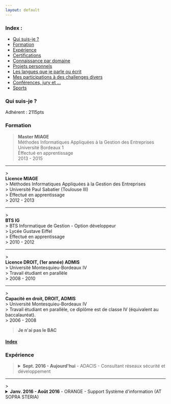 ```yaml
---
layout: default
---
```


<span id="index"></span>
### Index :

*   [Qui suis-je ?](./#quisuisje)
*   [Formation](./#Formation)
*   [Expérience](./#experience)
*   [Certifications](./#certifications)
*   [Connaissance par domaine](./#connaissancepardomaine)
*   [Projets personnels](./projetspersonnels)
*   [Les langues que je parle ou écrit](./#leslanguesquejeparleouecrit)
*   [Mes participations à des challenges divers](./#mesparticipationsadeschallengesdivers)
*   [Conférences, jury et ...](./#conferencesjury)
*   [Sports](./#sports)

<span id="quisuisje"></span>
### Qui suis-je ?

Adhérent : 2115pts

<span id="Formation"></span>
### Formation

> <detail><summary><strong>Master MIAGE</strong></summary>
> Méthodes Informatiques Appliquées à la Gestion des Entreprises <br/>
> Université Bordeaux 1 <br/>
> Éffectué en apprentissage <br/>
> 2013 - 2015</detail>
<hr/>
> <detail><summary><strong>Licence MIAGE</strong></summary>
> Méthodes Informatiques Appliquées à la Gestion des Entreprises <br/>
> Université Paul Sabatier (Toulouse III) <br/>
> Éffectué en apprentissage <br/>
> 2012 - 2013</detail>
<hr/>
> <detail><summary><strong>BTS IG</strong></summary>
> BTS Informatique de Gestion - Option développeur <br/>
> Lycée Gustave Eiffel <br/>
> Éffectué en apprentissage <br/> 
> 2010 - 2012</detail>
<hr/>
> <detail><summary><strong>Licence DROIT, (1er année) ADMIS</strong></summary>
> Université Montesquieu-Bordeaux IV <br/>
> Travail étudiant en parallèle <br/>
> 2008 - 2010</detail>
<hr/>
> <detail><summary><strong>Capacité en droit, DROIT, ADMIS</strong></summary>
> Université Montesquieu-Bordeaux IV <br/>
> Travail étudiant en parallèle, ce diplôme est de classe IV (équivalent au baccalauréat).<br/>
> 2006 - 2008</detail>

> **Je n'ai pas le BAC**

#### [Index](./#index)

<span id="experience"></span>
### Expérience

> <details><summary><strong>Sept. 2016 - Aujourd'hui</strong> - ADACIS - Consultant réseaux sécurité et développement</summary>
> J'interviens auprès de clients Grands Comptes sur : <br/>
> - Intégration d'équipements de sécurité<br/>
> - Intégration de solutions sécurisée<br/>
> - Audit et architecture, logiciel, réseau, organisationnel ...<br/>
> - Formation <br/>
> - Développement <br/>
> - Déplacement nationaux <br/>
> - Commerce, avant vente, appel d'offre etc. <br/>
> <br/>Veille technologique : https://www.adacis.net/category/actu/</detail>
<hr/>
> <details><summary><strong>Janv. 2016 - Août 2016</strong> - ORANGE - Support Système d'information (AT SOPRA STERIA)</summary>
> Support fonctionnel de l'application Oracle E-business<br/>
> - Support téléphonique, mail, ticket<br/>
> - Documentation et suivi des résolutions d'incident<br/>
> - Référent technique</detail>
<hr/>
> <details><summary><strong>Août. 2015 - Déce. 2015</strong> - SOPRA STERIA - Ingénieur d'étude informatique</summary>
> Projet d'avant vente pour Orange dans la continuité de mon stage<br/>
> - Outil d'automatisation de tests<br/>
> - Crée en JAVA<br/>
> - Parallélement, référent technique en COBOL pour une Tiers Maintenance Applicative</detail>
<hr/>
> <details><summary><strong>Avri. 2015 - Août. 2015 - SOPRA STERIA - Stagiaire développeur</strong></summary>
> Dans le cadre de mon stage de fin de Master, réalisation d'un logiciel d'amélioration d'un processus de tests pour Orange.<br/>
> - Java<br/>
> - Documentation du projet</detail>
<hr/>
> <details><summary><strong>Octo. 2010 - Sept. 2013</strong> - SOPRA STERIA - Apprenti assistant maitrise d'ouvrage</summary>
> Créatin d'un logiciel de PoC pour le contrôle de la paie des retraites des fonctionnaires. <br/>
> - Analyse de projet<br/>
> - Développement de la solution<br/>
> - Création d’un plan de recette<br/>
> - Rédaction des procédures<br/>
> - Rédaction de la documentation technique<br/>
> - Formation des utilisateurs<br/>
> - Suivi du projet en production<br/>
> <br/> Remerciement tout spécial à la Caisse des dépôts qui m'a permis de réaliser mon apprentissage dans des conditions exceptionnelles, tant au niveau de la rémunération que au niveau de l'humain.</detail>

#### [Index](./#index)

<span id="certifications"></span>
### Certifications/Formations

*   **2019** PfSense Fundamentals and Advanced Application
*   **2019** Docker Certified Associate (Sans formation)
*   **2018** Forcepoint Next Generation Firewall Administrator
*   **2018** Formation Ansible (3 jours)
*   **2018** Formation Forensic et analyse de malware (5 jours)
*   **2017** Stormshield CSNE
*   **2017** Stormshield CSNA

#### [Index](./#index)

<span id="connaissancepardomaine"></span>
### Connaissance par domaine

<span id="projetspersonnels"></span>
### Projets personnels

*   > Création de sthack docker swarm avec 10 Raspberry Hébergeant les services suivants :

*   > Cluster de Pfsense

*   > Redondance de connexion ADSL / 4G

*   > Délégation du stockage sur un NFS

*   > Projet nextcloud divers : 

#### [Index](./#index)

<span id="leslanguesquejeparleouecrit"></span>
### Les langues que je parle ou écrit

*   **Français** langue natal - écriture avec des fautes occasionnelles.

*   **Anglais** apprentissage scolaire - utilisé lors de formation suivi (netgate), utilisé pour des supports techniques (mail et téléphone). Dans différente région États-Unis et Inde.

*   **Roumain** - compréhension orale, non écrit. Apprentissage rapide possible.

*   **Assembleur** - En cours d'apprentissage.

#### [Index](./#index)

<span id="mesparticipationsadeschallengesdivers"></span>
### Mes participations à des challenges divers

*   **2019** Cybercamp CRPOC
*   **2019** Participation à un Bug Bounty privé (Yes We Hack)
*   **2019** Participation à la Sthack de Bordeaux CTF et conférence
*   **2018** Équipe de tests des challenges de la FIC
*   **2018** Participation au challenge LADON
*   **2018** Cybercamp CRPOC
*   **2018** Participation à la Sthack de Bordeaux CTF
*   **2017** Participation à la Sthack de Bordeaux CTF
*   **2015** Nuit de l'informatique
*   **2014** Nuit de l'informatique - Vainqueur défi accessibilité numérique

#### [Index](./#index)

<span id="conferencesjury"></span>
### Conférences, jury et ...

*   **2018** Participation à la Sthack de Bordeaux conférence
*   **2017** Participation à la Sthack de Bordeaux conférence

#### [Index](./#index)

<span id="sports"></span>
### Sports

#### [Index](./#index)